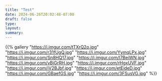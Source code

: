 ```yaml
---
title: "Test"
date: 2024-06-26T20:02:48-07:00
draft: false
type:
layout:
summary:
---
```


{{% gallery "https://i.imgur.com/tTXrQ2o.jpg" "https://i.imgur.com/r31fUgQ.jpg" "https://i.imgur.com/YymqLPx.jpg" "https://i.imgur.com/Sn8HQ17.jpg" "https://i.imgur.com/I7BeiWN.jpg" "https://i.imgur.com/vBjGrRH.jpg" "https://i.imgur.com/rHgxUVF.jpg" "https://i.imgur.com/iV2BJbf.jpg" "https://i.imgur.com/etEideD.jpg" "https://i.imgur.com/GBaefGS.jpg" "https://i.imgur.com/3FSusVG.jpg" %}}
